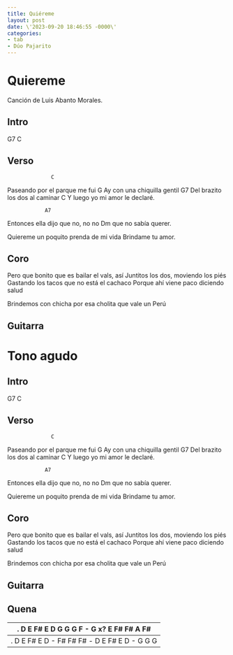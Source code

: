 ```yaml
---
title: Quiéreme
layout: post
date: \'2023-09-20 18:46:55 -0000\'
categories:
- tab
- Dúo Pajarito
---
```


# Quiereme

Canción de Luis Abanto Morales.

## Intro
  G7  C   

## Verso
                  C
  Paseando por el parque me fui
                G
  Ay con una chiquilla gentil
                  G7
  Del brazito los dos al caminar
                 C
  Y luego yo mi amor le declaré.

                A7
  Entonces ella dijo que no, no no
           Dm
  que no sabía querer.
  
  Quiereme un poquito prenda de mi vida
  Brindame tu amor.


## Coro
 
  Pero que bonito que es bailar el vals, así
  Juntitos los dos, moviendo los piés
  Gastando los tacos que no está el cachaco
  Porque ahí viene paco diciendo salud

  Brindemos con chicha por esa cholita que vale un Perú

## Guitarra



# Tono agudo
 
## Intro
  G7  C   

## Verso
                  C
  Paseando por el parque me fui
                G
  Ay con una chiquilla gentil
                  G7
  Del brazito los dos al caminar
                 C
  Y luego yo mi amor le declaré.

                A7
  Entonces ella dijo que no, no no
           Dm
  que no sabía querer.
  
  Quiereme un poquito prenda de mi vida
  Brindame tu amor.


## Coro
 
  Pero que bonito que es bailar el vals, así
  Juntitos los dos, moviendo los piés
  Gastando los tacos que no está el cachaco
  Porque ahí viene paco diciendo salud

  Brindemos con chicha por esa cholita que vale un Perú

## Guitarra


## Quena

| . D E F# E D G G G F - G x? E F# F# A F# |
|------------------------------------------|
| . D E F# E D - F# F# F# - D E F# E D - G G G
